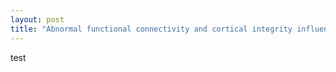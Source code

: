 ```yaml
---
layout: post
title: "Abnormal functional connectivity and cortical integrity influence dominant hand motor disability in multiple sclerosis: A""
---
```


test